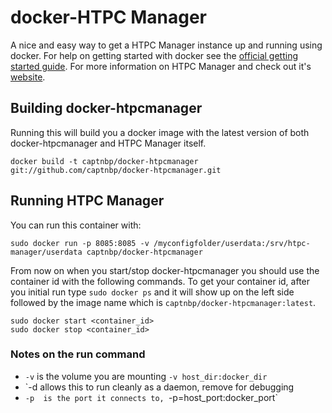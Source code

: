 docker-HTPC Manager
============

A nice and easy way to get a HTPC Manager instance up and running using docker. For
help on getting started with docker see the [official getting started guide][0].
For more information on HTPC Manager and check out it's [website][1].


## Building docker-htpcmanager

Running this will build you a docker image with the latest version of both
docker-htpcmanager and HTPC Manager itself.

    docker build -t captnbp/docker-htpcmanager git://github.com/captnbp/docker-htpcmanager.git


## Running HTPC Manager

You can run this container with:

    sudo docker run -p 8085:8085 -v /myconfigfolder/userdata:/srv/htpc-manager/userdata captnbp/docker-htpcmanager

From now on when you start/stop docker-htpcmanager you should use the container id
with the following commands. To get your container id, after you initial run
type `sudo docker ps` and it will show up on the left side followed by the image
name which is `captnbp/docker-htpcmanager:latest`.

    sudo docker start <container_id>
    sudo docker stop <container_id>

### Notes on the run command

 + `-v` is the volume you are mounting `-v host_dir:docker_dir`
 + `-d  allows this to run cleanly as a daemon, remove for debugging
 + `-p  is the port it connects to, `-p=host_port:docker_port`


[0]: http://www.docker.io/gettingstarted/
[1]: http://htpc.io
